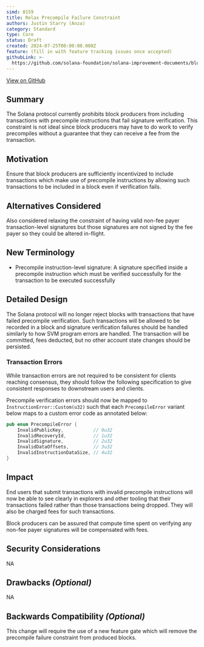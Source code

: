 ```yaml
---
simd: 0159
title: Relax Precompile Failure Constraint
authors: Justin Starry (Anza)
category: Standard
type: Core
status: Draft
created: 2024-07-25T00:00:00.000Z
feature: (fill in with feature tracking issues once accepted)
githubLink: >-
  https://github.com/solana-foundation/solana-improvement-documents/blob/main/proposals/0159-relax-precompile-failure-constraint.md
---
```

[View on GitHub](https://github.com/solana-foundation/solana-improvement-documents/blob/main/proposals/0159-relax-precompile-failure-constraint.md)


## Summary

The Solana protocol currently prohibits block producers from including
transactions with precompile instructions that fail signature verification.
This constraint is not ideal since block producers may have to do work to verify
precompiles without a guarantee that they can receive a fee from the
transaction.

## Motivation

Ensure that block producers are sufficiently incentivized to include transactions
which make use of precompile instructions by allowing such transactions to be
included in a block even if verification fails.

## Alternatives Considered

Also considered relaxing the constraint of having valid non-fee payer
transaction-level signatures but those signatures are not signed by the fee
payer so they could be altered in-flight.

## New Terminology

- Precompile instruction-level signature: 
    A signature specified inside a precompile instruction which must be verified
    successfully for the transaction to be executed successfully

## Detailed Design

The Solana protocol will no longer reject blocks with transactions that have
failed precompile verification. Such transactions will be allowed to be
recorded in a block and signature verification failures should be handled
similarly to how SVM program errors are handled. The transaction will be
committed, fees deducted, but no other account state changes should be
persisted.

### Transaction Errors

While transaction errors are not required to be consistent for clients reaching
consensus, they should follow the following specification to give consistent
responses to downstream users and clients.

Precompile verification errors should now be mapped to
`InstructionError::Custom(u32)` such that each `PrecompileError` variant below
maps to a custom error code as annotated below:

```rust
pub enum PrecompileError {
    InvalidPublicKey,           // 0u32
    InvalidRecoveryId,          // 1u32
    InvalidSignature,           // 2u32
    InvalidDataOffsets,         // 3u32
    InvalidInstructionDataSize, // 4u32
}
```

## Impact

End users that submit transactions with invalid precompile instructions will now
be able to see clearly in explorers and other tooling that their transactions
failed rather than those transactions being dropped. They will also be charged
fees for such transactions.

Block producers can be assured that compute time spent on verifying any non-fee
payer signatures will be compensated with fees.

## Security Considerations

NA

## Drawbacks *(Optional)*

NA

## Backwards Compatibility *(Optional)*

This change will require the use of a new feature gate which will remove the
precompile failure constraint from produced blocks.
